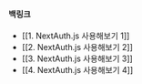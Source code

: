 
#### 백링크

- [[1. NextAuth.js 사용해보기 1]]
- [[2. NextAuth.js 사용해보기 2]]
- [[3. NextAuth.js 사용해보기 3]]
- [[4. NextAuth.js 사용해보기 4]]